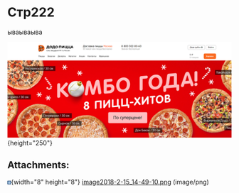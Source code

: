 # Стр222

ываываыва

  

![](attachments/235831451/235929618.png?height=250){height="250"}

## Attachments:

![](images/icons/bullet_blue.gif){width="8" height="8"}
[image2018-2-15\_14-49-10.png](attachments/235831451/235929618.png)
(image/png)  
